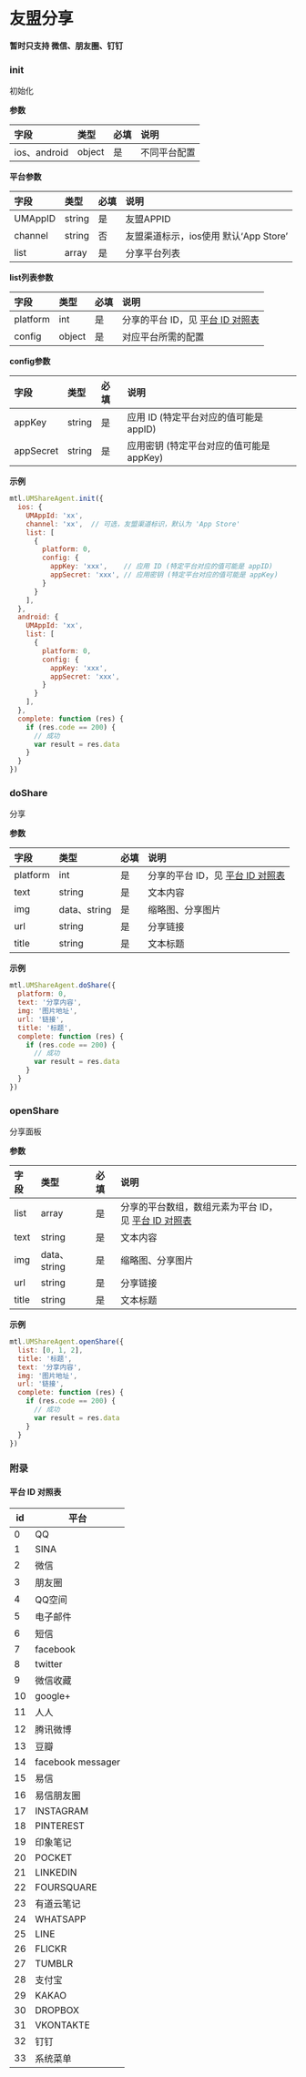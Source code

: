 # 友盟分享

**暂时只支持 微信、朋友圈、钉钉**

<a name="initShare" class="anchor"></a>
### init
初始化

**参数**

| **字段** | **类型** | **必填** | **说明** |
| :--- | :--- | :--- | :--- |
| ios、android | object | 是 | 不同平台配置 |


**平台参数**

| **字段** | **类型** | **必填** | **说明** |
| :--- | :--- | :--- | :--- |
| UMAppID | string | 是 | 友盟APPID |
| channel | string | 否 | 友盟渠道标示，ios使用 默认‘App Store’ |
| list | array | 是 | 分享平台列表 |


**list列表参数**

| **字段** | **类型** | **必填** | **说明** |
| :--- | :--- | :--- | :--- |
| platform | int | 是 | 分享的平台 ID，见 [平台 ID 对照表](#附录) |
| config | object | 是 | 对应平台所需的配置 |


**config参数**

| **字段** | **类型** | **必填** | **说明** |
| :--- | :--- | :--- | :--- |
| appKey | string | 是 | 应用 ID (特定平台对应的值可能是 appID) |
| appSecret | string | 是 | 应用密钥 (特定平台对应的值可能是 appKey) |


**示例**
```javascript
mtl.UMShareAgent.init({
  ios: {
    UMAppId: 'xx',
    channel: 'xx',  // 可选，友盟渠道标识，默认为 'App Store'
    list: [
      {
        platform: 0,
        config: {
          appKey: 'xxx',    // 应用 ID (特定平台对应的值可能是 appID)
          appSecret: 'xxx', // 应用密钥 (特定平台对应的值可能是 appKey)
        }
      }
    ],
  },
  android: {
    UMAppId: 'xx',
    list: [
      {
        platform: 0,
        config: {
          appKey: 'xxx',
          appSecret: 'xxx',
        }
      }
    ],
  },
  complete: function (res) {
    if (res.code == 200) {
      // 成功
      var result = res.data
    }
  }
})
```

<a name="doShare" class="anchor"></a>
### doShare
分享

**参数**

| **字段** | **类型** | **必填** | **说明** |
| :--- | :--- | :--- | :--- |
| platform | int | 是 | 分享的平台 ID，见 [平台 ID 对照表](#附录) |
| text | string | 是 | 文本内容 |
| img | data、string | 是 | 缩略图、分享图片 |
| url | string | 是 | 分享链接 |
| title | string | 是 | 文本标题 |


**示例**
```javascript
mtl.UMShareAgent.doShare({
  platform: 0,
  text: '分享内容',
  img: '图片地址',
  url: '链接',
  title: '标题',
  complete: function (res) {
    if (res.code == 200) {
      // 成功
      var result = res.data
    }
  }
})
```

<a name="openShare" class="anchor"></a>
### openShare
分享面板

**参数**

| **字段** | **类型** | **必填** | **说明** |
| :--- | :--- | :--- | :--- |
| list | array | 是 | 分享的平台数组，数组元素为平台 ID，见 [平台 ID 对照表](#附录) |
| text | string | 是 | 文本内容 |
| img | data、string | 是 | 缩略图、分享图片 |
| url | string | 是 | 分享链接 |
| title | string | 是 | 文本标题 |


**示例**
```javascript
mtl.UMShareAgent.openShare({
  list: [0, 1, 2],
  title: '标题',
  text: '分享内容',
  img: '图片地址',
  url: '链接',
  complete: function (res) {
    if (res.code == 200) {
      // 成功
      var result = res.data
    }
  }
})
```

<a name="appendix" class="anchor"></a>
### 附录
#### 平台 ID 对照表
| **id** | **平台** |
| --- | --- |
| 0 | QQ |
| 1 | SINA |
| 2 | 微信 |
| 3 | 朋友圈 |
| 4 | QQ空间 |
| 5 | 电子邮件 |
| 6 | 短信 |
| 7 | facebook |
| 8 | twitter |
| 9 | 微信收藏 |
| 10 | google+ |
| 11 | 人人 |
| 12 | 腾讯微博 |
| 13 | 豆瓣 |
| 14 | facebook messager |
| 15 | 易信 |
| 16 | 易信朋友圈 |
| 17 | INSTAGRAM |
| 18 | PINTEREST |
| 19 | 印象笔记 |
| 20 | POCKET |
| 21 | LINKEDIN |
| 22 | FOURSQUARE |
| 23 | 有道云笔记 |
| 24 | WHATSAPP |
| 25 | LINE |
| 26 | FLICKR |
| 27 | TUMBLR |
| 28 | 支付宝 |
| 29 | KAKAO |
| 30 | DROPBOX |
| 31 | VKONTAKTE |
| 32 | 钉钉 |
| 33 | 系统菜单 |

